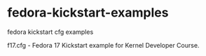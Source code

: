 fedora-kickstart-examples
=========================

fedora kickstart cfg examples


f17.cfg - Fedora 17 Kickstart example for Kernel Developer Course.
